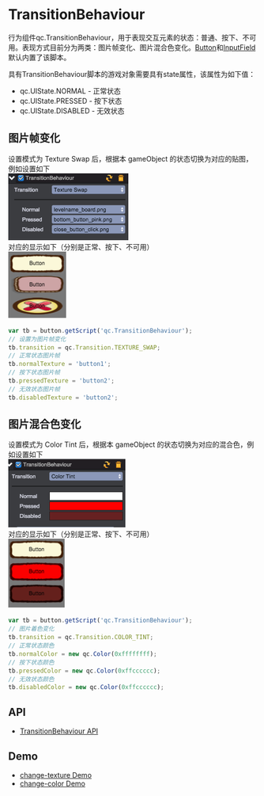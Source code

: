 # TransitionBehaviour
行为组件qc.TransitionBehaviour，用于表现交互元素的状态：普通、按下、不可用。表现方式目前分为两类：图片帧变化、图片混合色变化。[Button](../Sample/Button.html)和[InputField](../Sample/InputField.html)默认内置了该脚本。

具有TransitionBehaviour脚本的游戏对象需要具有state属性，该属性为如下值：
* qc.UIState.NORMAL - 正常状态
* qc.UIState.PRESSED - 按下状态
* qc.UIState.DISABLED - 无效状态

## 图片帧变化
设置模式为 Texture Swap 后，根据本 gameObject 的状态切换为对应的贴图，例如设置如下  
![](images/transitionFrameSetting.png)  
对应的显示如下（分别是正常、按下、不可用）  
![](images/transitionFrameResult.png)  
````javascript
var tb = button.getScript('qc.TransitionBehaviour');
// 设置为图片帧变化
tb.transition = qc.Transition.TEXTURE_SWAP;
// 正常状态图片帧
tb.normalTexture = 'button1';
// 按下状态图片帧
tb.pressedTexture = 'button2';
// 无效状态图片帧
tb.disabledTexture = 'button2';
````

## 图片混合色变化
设置模式为 Color Tint 后，根据本 gameObject 的状态切换为对应的混合色，例如设置如下  	
![](images/transitionColorTintSetting.png)  
对应的显示如下（分别是正常、按下、不可用）  
![](images/transitionColorTintResult.png)  
````javascript
var tb = button.getScript('qc.TransitionBehaviour');
// 图片着色变化
tb.transition = qc.Transition.COLOR_TINT;
// 正常状态颜色
tb.normalColor = new qc.Color(0xffffffff);
// 按下状态颜色
tb.pressedColor = new qc.Color(0xffcccccc);
// 无效状态颜色
tb.disabledColor = new qc.Color(0xffcccccc);
````

## API
* [TransitionBehaviour API](http://docs.zuoyouxi.com/api/components/TransitionBehaviour.html)

## Demo
* [change-texture Demo](http://engine.zuoyouxi.com/demo/Button/disable-change-texture/index.html)
* [change-color Demo](http://engine.zuoyouxi.com/demo/Button/disable-change-color/index.html)
